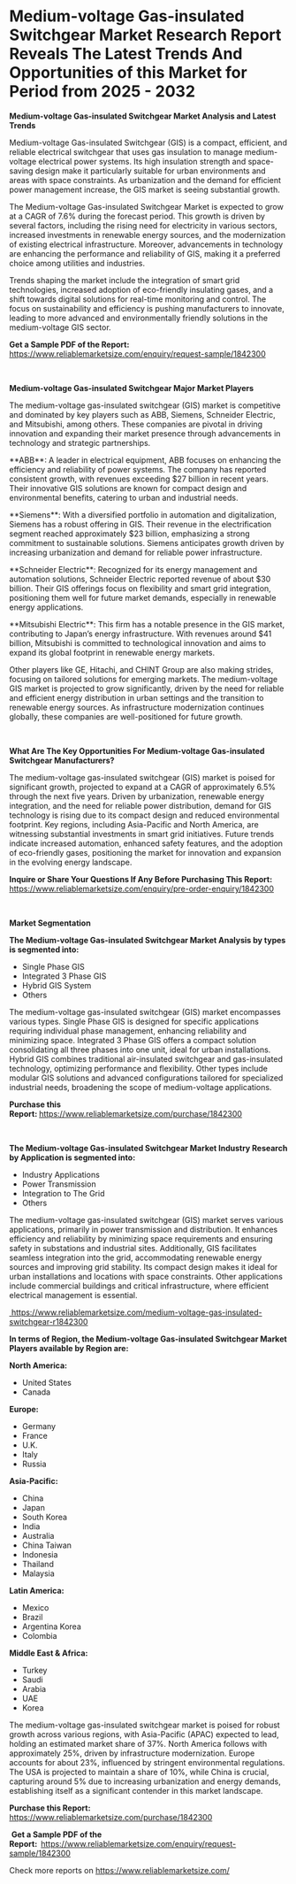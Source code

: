 <p><h1>Medium-voltage Gas-insulated Switchgear Market Research Report Reveals The Latest Trends And Opportunities of this Market for Period from 2025 - 2032</h1></p><p><strong>Medium-voltage Gas-insulated Switchgear Market Analysis and Latest Trends</strong></p>
<p><p>Medium-voltage Gas-insulated Switchgear (GIS) is a compact, efficient, and reliable electrical switchgear that uses gas insulation to manage medium-voltage electrical power systems. Its high insulation strength and space-saving design make it particularly suitable for urban environments and areas with space constraints. As urbanization and the demand for efficient power management increase, the GIS market is seeing substantial growth.</p><p>The Medium-voltage Gas-insulated Switchgear Market is expected to grow at a CAGR of 7.6% during the forecast period. This growth is driven by several factors, including the rising need for electricity in various sectors, increased investments in renewable energy sources, and the modernization of existing electrical infrastructure. Moreover, advancements in technology are enhancing the performance and reliability of GIS, making it a preferred choice among utilities and industries. </p><p>Trends shaping the market include the integration of smart grid technologies, increased adoption of eco-friendly insulating gases, and a shift towards digital solutions for real-time monitoring and control. The focus on sustainability and efficiency is pushing manufacturers to innovate, leading to more advanced and environmentally friendly solutions in the medium-voltage GIS sector.</p></p>
<p><strong>Get a Sample PDF of the Report:&nbsp;</strong> <a href="https://www.reliablemarketsize.com/enquiry/request-sample/1842300?utm_campaign=2520&utm_medium=2&utm_source=Github&utm_content=ia&utm_term=26032025&utm_id=medium-voltage-gas-insulated-switchgear">https://www.reliablemarketsize.com/enquiry/request-sample/1842300</a></p>
<p>&nbsp;</p>
<p><strong>Medium-voltage Gas-insulated Switchgear Major Market Players</strong></p>
<p><p>The medium-voltage gas-insulated switchgear (GIS) market is competitive and dominated by key players such as ABB, Siemens, Schneider Electric, and Mitsubishi, among others. These companies are pivotal in driving innovation and expanding their market presence through advancements in technology and strategic partnerships.</p><p>**ABB**: A leader in electrical equipment, ABB focuses on enhancing the efficiency and reliability of power systems. The company has reported consistent growth, with revenues exceeding $27 billion in recent years. Their innovative GIS solutions are known for compact design and environmental benefits, catering to urban and industrial needs.</p><p>**Siemens**: With a diversified portfolio in automation and digitalization, Siemens has a robust offering in GIS. Their revenue in the electrification segment reached approximately $23 billion, emphasizing a strong commitment to sustainable solutions. Siemens anticipates growth driven by increasing urbanization and demand for reliable power infrastructure.</p><p>**Schneider Electric**: Recognized for its energy management and automation solutions, Schneider Electric reported revenue of about $30 billion. Their GIS offerings focus on flexibility and smart grid integration, positioning them well for future market demands, especially in renewable energy applications.</p><p>**Mitsubishi Electric**: This firm has a notable presence in the GIS market, contributing to Japan’s energy infrastructure. With revenues around $41 billion, Mitsubishi is committed to technological innovation and aims to expand its global footprint in renewable energy markets.</p><p>Other players like GE, Hitachi, and CHINT Group are also making strides, focusing on tailored solutions for emerging markets. The medium-voltage GIS market is projected to grow significantly, driven by the need for reliable and efficient energy distribution in urban settings and the transition to renewable energy sources. As infrastructure modernization continues globally, these companies are well-positioned for future growth.</p></p>
<p>&nbsp;</p>
<p><strong>What Are The Key Opportunities For Medium-voltage Gas-insulated Switchgear Manufacturers?</strong></p>
<p><p>The medium-voltage gas-insulated switchgear (GIS) market is poised for significant growth, projected to expand at a CAGR of approximately 6.5% through the next five years. Driven by urbanization, renewable energy integration, and the need for reliable power distribution, demand for GIS technology is rising due to its compact design and reduced environmental footprint. Key regions, including Asia-Pacific and North America, are witnessing substantial investments in smart grid initiatives. Future trends indicate increased automation, enhanced safety features, and the adoption of eco-friendly gases, positioning the market for innovation and expansion in the evolving energy landscape.</p></p>
<p><strong>Inquire or Share Your Questions If Any Before Purchasing This Report:</strong> <a href="https://www.reliablemarketsize.com/enquiry/pre-order-enquiry/1842300?utm_campaign=2520&utm_medium=2&utm_source=Github&utm_content=ia&utm_term=26032025&utm_id=medium-voltage-gas-insulated-switchgear">https://www.reliablemarketsize.com/enquiry/pre-order-enquiry/1842300</a></p>
<p>&nbsp;</p>
<p><strong>Market Segmentation</strong></p>
<p><strong>The Medium-voltage Gas-insulated Switchgear Market Analysis by types is segmented into:</strong></p>
<p><ul><li>Single Phase GIS</li><li>Integrated 3 Phase GIS</li><li>Hybrid GIS System</li><li>Others</li></ul></p>
<p><p>The medium-voltage gas-insulated switchgear (GIS) market encompasses various types. Single Phase GIS is designed for specific applications requiring individual phase management, enhancing reliability and minimizing space. Integrated 3 Phase GIS offers a compact solution consolidating all three phases into one unit, ideal for urban installations. Hybrid GIS combines traditional air-insulated switchgear and gas-insulated technology, optimizing performance and flexibility. Other types include modular GIS solutions and advanced configurations tailored for specialized industrial needs, broadening the scope of medium-voltage applications.</p></p>
<p><strong>Purchase this Report:&nbsp;</strong><a href="https://www.reliablemarketsize.com/purchase/1842300?utm_campaign=2520&utm_medium=2&utm_source=Github&utm_content=ia&utm_term=26032025&utm_id=medium-voltage-gas-insulated-switchgear">https://www.reliablemarketsize.com/purchase/1842300</a></p>
<p>&nbsp;</p>
<p><strong>The Medium-voltage Gas-insulated Switchgear Market Industry Research by Application is segmented into:</strong></p>
<p><ul><li>Industry Applications</li><li>Power Transmission</li><li>Integration to The Grid</li><li>Others</li></ul></p>
<p><p>The medium-voltage gas-insulated switchgear (GIS) market serves various applications, primarily in power transmission and distribution. It enhances efficiency and reliability by minimizing space requirements and ensuring safety in substations and industrial sites. Additionally, GIS facilitates seamless integration into the grid, accommodating renewable energy sources and improving grid stability. Its compact design makes it ideal for urban installations and locations with space constraints. Other applications include commercial buildings and critical infrastructure, where efficient electrical management is essential.</p></p>
<p><a href="https://www.reliablemarketsize.com/medium-voltage-gas-insulated-switchgear-r1842300?utm_campaign=2520&utm_medium=2&utm_source=Github&utm_content=ia&utm_term=26032025&utm_id=medium-voltage-gas-insulated-switchgear">&nbsp;https://www.reliablemarketsize.com/medium-voltage-gas-insulated-switchgear-r1842300</a></p>
<p><strong>In terms of Region, the Medium-voltage Gas-insulated Switchgear Market Players available by Region are:</strong></p>
<p>
    <p> <strong> North America: </strong>
        <ul>
            <li>United States</li>
            <li>Canada</li>
        </ul>
        </p> 
    <p> <strong> Europe: </strong>
        <ul>
            <li>Germany</li>
            <li>France</li>
            <li>U.K.</li>
            <li>Italy</li>
            <li>Russia</li>
        </ul>
        </p> 
    <p> <strong> Asia-Pacific: </strong>
        <ul>
            <li>China</li>
            <li>Japan</li>
            <li>South Korea</li>
            <li>India</li>
            <li>Australia</li>
            <li>China Taiwan</li>
            <li>Indonesia</li>
            <li>Thailand</li>
            <li>Malaysia</li>
        </ul>
        </p> 
    <p> <strong> Latin America: </strong>
        <ul>
            <li>Mexico</li>
            <li>Brazil</li>
            <li>Argentina Korea</li>
            <li>Colombia</li>
        </ul>
        </p> 
    <p> <strong> Middle East & Africa: </strong>
        <ul>
            <li>Turkey</li>
            <li>Saudi</li>
            <li>Arabia</li>
            <li>UAE</li>
            <li>Korea</li>
        </ul>
    </p>
    </p>
<p><p>The medium-voltage gas-insulated switchgear market is poised for robust growth across various regions, with Asia-Pacific (APAC) expected to lead, holding an estimated market share of 37%. North America follows with approximately 25%, driven by infrastructure modernization. Europe accounts for about 23%, influenced by stringent environmental regulations. The USA is projected to maintain a share of 10%, while China is crucial, capturing around 5% due to increasing urbanization and energy demands, establishing itself as a significant contender in this market landscape.</p></p>
<p><strong>Purchase this Report: </strong><a href="https://www.reliablemarketsize.com/purchase/1842300?utm_campaign=2520&utm_medium=2&utm_source=Github&utm_content=ia&utm_term=26032025&utm_id=medium-voltage-gas-insulated-switchgear">https://www.reliablemarketsize.com/purchase/1842300</a></p>
<p>&nbsp;<strong>Get a Sample PDF of the Report:&nbsp;&nbsp;</strong><a href="https://www.reliablemarketsize.com/enquiry/request-sample/1842300?utm_campaign=2520&utm_medium=2&utm_source=Github&utm_content=ia&utm_term=26032025&utm_id=medium-voltage-gas-insulated-switchgear">https://www.reliablemarketsize.com/enquiry/request-sample/1842300</a></p>
<p><strong></strong></p>
<p>Check more reports on <a href="https://www.reliablemarketsize.com/?utm_campaign=2520&utm_medium=2&utm_source=Github&utm_content=ia&utm_term=26032025&utm_id=medium-voltage-gas-insulated-switchgear">https://www.reliablemarketsize.com/</a></p>